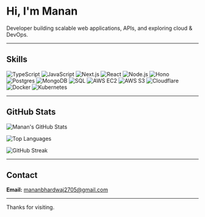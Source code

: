 # Hi, I'm Manan

Developer building scalable web applications, APIs, and exploring cloud & DevOps.

---

## Skills

![TypeScript](https://img.shields.io/badge/TypeScript-007ACC?style=for-the-badge&logo=typescript&logoColor=white)
![JavaScript](https://img.shields.io/badge/JavaScript-F7DF1E?style=for-the-badge&logo=javascript&logoColor=black)
![Next.js](https://img.shields.io/badge/Next.js-000000?style=for-the-badge&logo=next.js&logoColor=white)
![React](https://img.shields.io/badge/React-20232A?style=for-the-badge&logo=react&logoColor=61DAFB)
![Node.js](https://img.shields.io/badge/Node.js-43853D?style=for-the-badge&logo=node.js&logoColor=white)
![Hono](https://img.shields.io/badge/Hono-FD4D00?style=for-the-badge&logo=hono&logoColor=white)
![Postgres](https://img.shields.io/badge/PostgreSQL-316192?style=for-the-badge&logo=postgresql&logoColor=white)
![MongoDB](https://img.shields.io/badge/MongoDB-4EA94B?style=for-the-badge&logo=mongodb&logoColor=white)
![SQL](https://img.shields.io/badge/SQL-4479A1?style=for-the-badge&logo=database&logoColor=white)
![AWS EC2](https://img.shields.io/badge/AWS%20EC2-FF9900?style=for-the-badge&logo=amazonaws&logoColor=white)
![AWS S3](https://img.shields.io/badge/AWS%20S3-569A31?style=for-the-badge&logo=amazons3&logoColor=white)
![Cloudflare](https://img.shields.io/badge/Cloudflare-F38020?style=for-the-badge&logo=cloudflare&logoColor=white)
![Docker](https://img.shields.io/badge/Docker-2496ED?style=for-the-badge&logo=docker&logoColor=white)
![Kubernetes](https://img.shields.io/badge/Kubernetes-326CE5?style=for-the-badge&logo=kubernetes&logoColor=white)

---

## GitHub Stats

![Manan's GitHub Stats](https://github-readme-stats.vercel.app/api?username=https-manan&show_icons=true&theme=default&hide_border=true)  

![Top Languages](https://github-readme-stats.vercel.app/api/top-langs/?username=https-manan&layout=compact&theme=default&hide_border=true)  

![GitHub Streak](https://github-readme-streak-stats.herokuapp.com/?user=https-manan&theme=default&hide_border=true)

---

## Contact

**Email:** [mananbhardwaj2705@gmail.com](mailto:mananbhardwaj2705@gmail.com)

---
Thanks for visiting.
